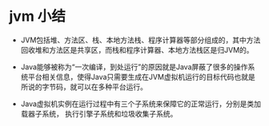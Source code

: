 # jvm 小结

* JVM包括堆、方法区、栈、本地方法栈、程序计算器等部分组成的，其中方法回收堆和方法区是共享区，而栈和程序计算器、本地方法栈区是归JVM的。  
  

* Java能够被称为“一次编译，到处运行”的原因就是Java屏蔽了很多的操作系统平台相关信息，使得Java只需要生成在JVM虚拟机运行的目标代码也就是所说的字节码，就可以在多种平台运行。  
  

* Java虚拟机实例在运行过程中有三个子系统来保障它的正常运行，分别是类加载器子系统， 执行引擎子系统和垃圾收集子系统。